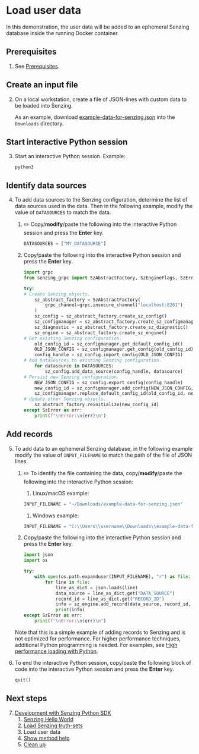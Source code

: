 # Load user data

In this demonstration,
the user data will be added to an ephemeral
Senzing database inside the running Docker container.

## Prerequisites

1. See [Prerequisites].

## Create an input file

2. On a local workstation, create a file of JSON-lines with custom data to be loaded into Senzing.

   As an example, download [example-data-for-senzing.json] into the `Downloads` directory.

## Start interactive Python session

3. Start an interactive Python session.
   Example:

    ```console
    python3

    ```

## Identify data sources

4. To add data sources to the Senzing configuration,
   determine the list of data sources used in the data.
   Then in the following example, modify the value of `DATASOURCES` to match the data.

    1. :pencil2:
       Copy/**modify**/paste the following into the interactive Python session
       and press the **Enter** key.

        ```python
        DATASOURCES = ["MY_DATASOURCE"]

        ```

    1. Copy/paste the following into the interactive Python session
       and press the **Enter** key.

        ```python
        import grpc
        from senzing_grpc import SzAbstractFactory, SzEngineFlags, SzError

        try:
        # Create Senzing objects.
            sz_abstract_factory = SzAbstractFactory(
                grpc_channel=grpc.insecure_channel("localhost:8261")
            )
            sz_config = sz_abstract_factory.create_sz_config()
            sz_configmanager = sz_abstract_factory.create_sz_configmanager()
            sz_diagnostic = sz_abstract_factory.create_sz_diagnostic()
            sz_engine = sz_abstract_factory.create_sz_engine()
        # Get existing Senzing configuration.
            old_config_id = sz_configmanager.get_default_config_id()
            OLD_JSON_CONFIG = sz_configmanager.get_config(old_config_id)
            config_handle = sz_config.import_config(OLD_JSON_CONFIG)
        # Add DataSources to existing Senzing configuration.
            for datasource in DATASOURCES:
                sz_config.add_data_source(config_handle, datasource)
        # Persist new Senzing configuration.
            NEW_JSON_CONFIG = sz_config.export_config(config_handle)
            new_config_id = sz_configmanager.add_config(NEW_JSON_CONFIG, "Add My datasources")
            sz_configmanager.replace_default_config_id(old_config_id, new_config_id)
        # Update other Senzing objects.
            sz_abstract_factory.reinitialize(new_config_id)
        except SzError as err:
            print(f"\nError:\n{err}\n")

        ```

## Add records

5. To add data to an ephemeral Senzing database,
   in the following example modify the value of `INPUT_FILENAME` to match the path of the file of JSON lines.

    1. :pencil2:
       To identify the file containing the data,
       copy/**modify**/paste the following into the interactive Python session:

       1. Linux/macOS example:

        ```python
        INPUT_FILENAME = "~/Downloads/example-data-for-senzing.json"

        ```

       1. Windows example:

        ```python
        INPUT_FILENAME = "C:\\Users\\username\\Downloads\\example-data-for-senzing.json"

        ```

    1. Copy/paste the following into the interactive Python session
       and press the **Enter** key.

        ```python
        import json
        import os

        try:
            with open(os.path.expanduser(INPUT_FILENAME), "r") as file:
                for line in file:
                    line_as_dict = json.loads(line)
                    data_source = line_as_dict.get("DATA_SOURCE")
                    record_id = line_as_dict.get("RECORD_ID")
                    info = sz_engine.add_record(data_source, record_id, line, SzEngineFlags.SZ_WITH_INFO)
                    print(info)
        except SzError as err:
            print(f"\nError:\n{err}\n")

        ```

   Note that this is a simple example of adding records to Senzing and is not optimized for performance.
   For higher performance techniques, additional Python programming is needed.
   For examples, see [High performance loading with Python].

1. To end the interactive Python session,
   copy/paste the following block of code into the interactive Python session
   and press the **Enter** key.

    ```python
    quit()

    ```

## Next steps

7. [Development with Senzing Python SDK]
    1. [Senzing Hello World]
    1. [Load Senzing truth-sets]
    1. Load user data
    1. [Show method help]
    1. [Clean up]

[Clean up]: cleanup.md
[Development with Senzing Python SDK]: development-with-senzing-python-sdk.md
[example-data-for-senzing.json]: https://raw.githubusercontent.com/senzing-garage/knowledge-base/main/proposals/quickstart-grpc/example-data-for-senzing.json
[High performance loading with Python]: #
[Load Senzing truth-sets]: load-senzing-truthsets.md
[Prerequisites]: development-with-senzing-python-sdk.md#prerequisites
[Senzing Hello World]: senzing-hello-world.md
[Show method help]: show-method-help.md
